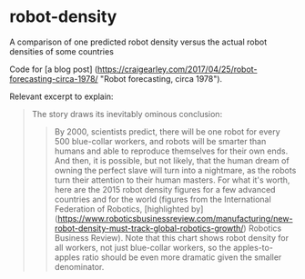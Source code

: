 # robot-density
A comparison of one predicted robot density versus the actual robot densities of some countries

Code for [a blog post] (https://craigearley.com/2017/04/25/robot-forecasting-circa-1978/ "Robot forecasting, circa 1978").

Relevant excerpt to explain:

>The story draws its inevitably ominous conclusion:
> >By 2000, scientists predict, there will be one robot for every 500 blue-collar workers, and robots will be smarter than humans and able to reproduce themselves for their own ends. And then, it is possible, but not likely, that the human dream of owning the perfect slave will turn into a nightmare, as the robots turn their attention to their human masters.
>For what it's worth, here are the 2015 robot density figures for a few advanced countries and for the world (figures from the International Federation of Robotics, [highlighted by] (https://www.roboticsbusinessreview.com/manufacturing/new-robot-density-must-track-global-robotics-growth/) Robotics Business Review). Note that this chart shows robot density for all workers, not just blue-collar workers, so the apples-to-apples ratio should be even more dramatic given the smaller denominator.

